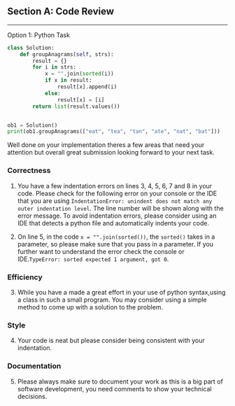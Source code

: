## Section A: Code Review

---

Option 1: Python Task

```python
class Solution:
    def groupAnagrams(self, strs):
        result = {}
        for i in strs:
            x = "".join(sorted(i))
            if x in result:
                result[x].append(i)
            else:
                result[x] = [i]
        return list(result.values())


ob1 = Solution()
print(ob1.groupAnagrams(["eat", "tea", "tan", "ate", "nat", "bat"]))

```

Well done on your implementation theres a few areas that need your attention but overall great submission looking forward to your next task.

### Correctness

1. You have a few indentation errors on lines 3, 4, 5, 6, 7 and 8 in your code. Please check for the following error on your console or the IDE that you are using `IndentationError: unindent does not match any outer indentation level`. The line number will be shown along with the error message. To avoid indentation errors, please consider using an IDE that detects a python file and automatically indents your code.

2. On line 5, in the code `x = "".join(sorted())`, the `sorted()` takes in a parameter, so please make sure that you pass in a parameter. If you further want to understand the error check the console or IDE.`TypeError: sorted expected 1 argument, got 0`.

### Efficiency

3. While you have a made a great effort in your use of python syntax,using a class in such a small program. You may consider using a simple method to come up with a solution to the problem.

### Style

4. Your code is neat but please consider being consistent with your indentation.

### Documentation

5. Please always make sure to document your work as this is a big part of software development, you need comments to show your technical decisions.
